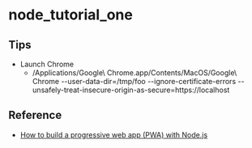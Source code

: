 # node_tutorial_one

## Tips

- Launch Chrome
  - /Applications/Google\ Chrome.app/Contents/MacOS/Google\ Chrome --user-data-dir=/tmp/foo --ignore-certificate-errors --unsafely-treat-insecure-origin-as-secure=https://localhost

## Reference

- [How to build a progressive web app (PWA) with Node.js](https://blog.logrocket.com/how-to-build-a-progressive-web-app-pwa-with-node-js/)